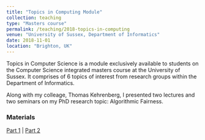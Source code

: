 ```yaml
---
title: "Topics in Computing Module"
collection: teaching
type: "Masters course"
permalink: /teaching/2018-topics-in-computing
venue: "University of Sussex, Department of Informatics"
date: 2018-11-01
location: "Brighton, UK"
---
```


Topics in Computer Science is a module exclusively available to students on the Computer Science integrated masters course at the University of Sussex.
It comprises of 6 topics of interest from research groups within the Department of Informatics.

Along with my colleage, Thomas Kehrenberg, I presented two lectures and two seminars on my PhD research topic: Algorithmic Fairness. 

### Materials
[Part 1](https://wearepal.ai/presentations/algo-fairness-part1.html#/)
| [Part 2](https://wearepal.ai/presentations/algo-fairness-part2.html#/)

